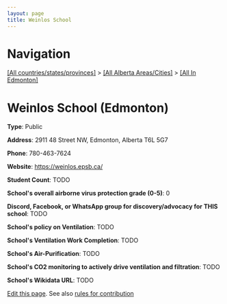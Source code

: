 ```yaml
---
layout: page
title: Weinlos School
---
```

# Navigation

[[All countries/states/provinces]](../../..) > [[All Alberta Areas/Cities]](../..) > [[All In Edmonton]](..)

# Weinlos School (Edmonton)

**Type**: Public

**Address**: 2911 48 Street NW, Edmonton, Alberta T6L 5G7

**Phone**: 780-463-7624

**Website**: <https://weinlos.epsb.ca/>

**Student Count**: TODO

**School's overall airborne virus protection grade (0-5)**: 0

**Discord, Facebook, or WhatsApp group for discovery/advocacy for THIS school**: TODO

**School's policy on Ventilation**: TODO

**School's Ventilation Work Completion**: TODO

**School's Air-Purification**: TODO

**School's CO2 monitoring to actively drive ventilation and filtration**: TODO

**School's Wikidata URL**: TODO


[Edit this page](https://github.com/ventilate-schools/AB/edit/main/./Edmonton/Weinlos_School.md). See also [rules for contribution](../../../contribution-rules/)